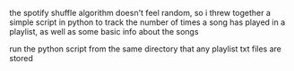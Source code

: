the spotify shuffle algorithm doesn't feel random, so i threw together a simple script in python to track the number of times a song has played in a playlist, as well as some basic info about the songs

run the python script from the same directory that any playlist txt files are stored

